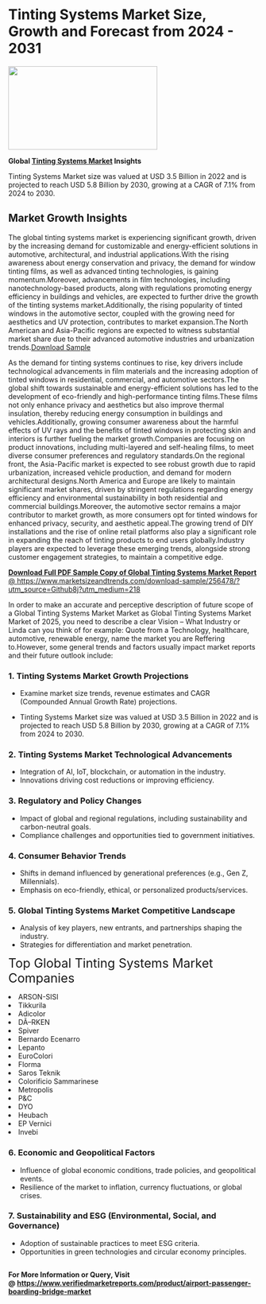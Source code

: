 <H1>Tinting Systems Market Size, Growth and Forecast from 2024 - 2031</H1><img class="aligncenter size-medium wp-image-584254" src="https://thirdeyenews.in/wp-content/uploads/2024/09/Global-Market-Research-300x168.jpeg" alt="" width="300" height="168" /><p><strong>Global&nbsp;<a href="https://www.marketsizeandtrends.com/download-sample/256478/?utm_source=Github8j?utm_medium=218">Tinting Systems Market</a> Insights</strong></p><p>Tinting Systems Market size was valued at USD 3.5 Billion in 2022 and is projected to reach USD 5.8 Billion by 2030, growing at a CAGR of 7.1% from 2024 to 2030.</p><p><h2>Market Growth Insights</h2> <p>The global tinting systems market is experiencing significant growth, driven by the increasing demand for customizable and energy-efficient solutions in automotive, architectural, and industrial applications.With the rising awareness about energy conservation and privacy, the demand for window tinting films, as well as advanced tinting technologies, is gaining momentum.Moreover, advancements in film technologies, including nanotechnology-based products, along with regulations promoting energy efficiency in buildings and vehicles, are expected to further drive the growth of the tinting systems market.Additionally, the rising popularity of tinted windows in the automotive sector, coupled with the growing need for aesthetics and UV protection, contributes to market expansion.The North American and Asia-Pacific regions are expected to witness substantial market share due to their advanced automotive industries and urbanization trends.<a href="#" class="download-sample">Download Sample</a></p> <p>As the demand for tinting systems continues to rise, key drivers include technological advancements in film materials and the increasing adoption of tinted windows in residential, commercial, and automotive sectors.The global shift towards sustainable and energy-efficient solutions has led to the development of eco-friendly and high-performance tinting films.These films not only enhance privacy and aesthetics but also improve thermal insulation, thereby reducing energy consumption in buildings and vehicles.Additionally, growing consumer awareness about the harmful effects of UV rays and the benefits of tinted windows in protecting skin and interiors is further fueling the market growth.Companies are focusing on product innovations, including multi-layered and self-healing films, to meet diverse consumer preferences and regulatory standards.On the regional front, the Asia-Pacific market is expected to see robust growth due to rapid urbanization, increased vehicle production, and demand for modern architectural designs.North America and Europe are likely to maintain significant market shares, driven by stringent regulations regarding energy efficiency and environmental sustainability in both residential and commercial buildings.Moreover, the automotive sector remains a major contributor to market growth, as more consumers opt for tinted windows for enhanced privacy, security, and aesthetic appeal.The growing trend of DIY installations and the rise of online retail platforms also play a significant role in expanding the reach of tinting products to end users globally.Industry players are expected to leverage these emerging trends, alongside strong customer engagement strategies, to maintain a competitive edge.<a href="#" class="get-more"></p><p><span class=""><strong>Download Full PDF Sample Copy of Global Tinting Systems Market Report</strong> @ <a href="https://www.marketsizeandtrends.com/download-sample/256478/?utm_source=Github8j?utm_medium=218" target="_blank">https://www.marketsizeandtrends.com/download-sample/256478/?utm_source=Github8j?utm_medium=218</a></span></p><p>In order to make an accurate and perceptive description of future scope of a Global&nbsp;Tinting Systems Market Market as Global&nbsp;Tinting Systems Market Market of 2025, you need to describe a clear Vision &ndash; What Industry or Linda can you think of for example: Quote from a Technology, healthcare, automotive, renewable energy, name the market you are Reffering to.However, some general trends and factors usually impact market reports and their future outlook include:</p><h3>1.&nbsp;<strong>Tinting Systems Market Growth Projections</strong></h3><ul><li>Examine market size trends, revenue estimates and CAGR (Compounded Annual Growth Rate) projections.</li><li><p>Tinting Systems Market size was valued at USD 3.5 Billion in 2022 and is projected to reach USD 5.8 Billion by 2030, growing at a CAGR of 7.1% from 2024 to 2030.</p></li></ul><h3>2.&nbsp;<strong>Tinting Systems Market Technological Advancements</strong></h3><ul><li>Integration of AI, IoT, blockchain, or automation in the industry.</li><li>Innovations driving cost reductions or improving efficiency.</li></ul><h3>3.&nbsp;<strong>Regulatory and Policy Changes</strong></h3><ul><li>Impact of global and regional regulations, including sustainability and carbon-neutral goals.</li><li>Compliance challenges and opportunities tied to government initiatives.</li></ul><h3>4.&nbsp;<strong>Consumer Behavior Trends</strong></h3><ul><li>Shifts in demand influenced by generational preferences (e.g., Gen Z, Millennials).</li><li>Emphasis on eco-friendly, ethical, or personalized products/services.</li></ul><h3>5.&nbsp;<strong>Global Tinting Systems Market Competitive Landscape</strong></h3><ul><li>Analysis of key players, new entrants, and partnerships shaping the industry.</li><li>Strategies for differentiation and market penetration.</li></ul><p data-pm-slice="1 1 []"><span style="color: inherit; font-family: inherit; font-size: 25px;">Top Global Tinting Systems Market Companies</span></p><div class="" data-test-id=""><p><li>ARSON-SISI</li><li> Tikkurila</li><li> Adicolor</li><li> DÃ–RKEN</li><li> Spiver</li><li> Bernardo Ecenarro</li><li> Lepanto</li><li> EuroColori</li><li> Florma</li><li> Saros Teknik</li><li> Colorificio Sammarinese</li><li> Metropolis</li><li> P&C</li><li> DYO</li><li> Heubach</li><li> EP Vernici</li><li> Invebi</li></p></div><h3>6.&nbsp;<strong>Economic and Geopolitical Factors</strong></h3><ul><li>Influence of global economic conditions, trade policies, and geopolitical events.</li><li>Resilience of the market to inflation, currency fluctuations, or global crises.</li></ul><h3>7.&nbsp;<strong>Sustainability and ESG (Environmental, Social, and Governance)</strong></h3><ul><li>Adoption of sustainable practices to meet ESG criteria.</li><li>Opportunities in green technologies and circular economy principles.</li></ul><h2><strong style="font-size: 14px;">For More Information or Query, Visit @&nbsp;</strong><a style="background-color: #ffffff; font-size: 14px;" href="https://www.marketsizeandtrends.com/report/tinting-systems-market/" target="_blank">https://www.verifiedmarketreports.com/product/airport-passenger-boarding-bridge-market</a></h2>
